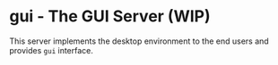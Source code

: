 gui - The GUI Server (WIP)
==========================

This server implements the desktop environment to the end users and provides `gui` interface.
